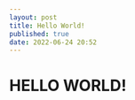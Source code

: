 ```yaml
---
layout: post
title: Hello World!
published: true
date: 2022-06-24 20:52
---
```


<h1>HELLO WORLD!</h1>
